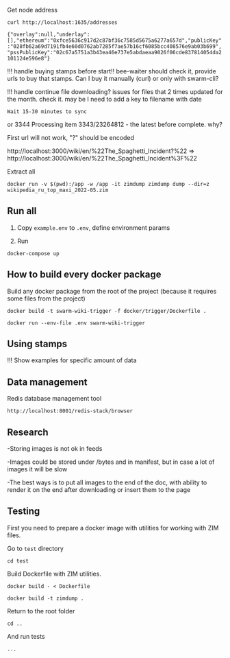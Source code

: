 Get node address

`curl http://localhost:1635/addresses`


`{"overlay":null,"underlay":[],"ethereum":"0xfce5636c917d2c87bf36c7585d5675a6277a657d","publicKey":"028fb62a69d7191fb4e60d0762ab7285f7ae57b16cf6085bcc408576e9ab03b699","pssPublicKey":"02c67a5751a3b43ea46e737e5abdaeaa9026f06cde837814054da2101124e596e8"}`

!!! handle buying stamps before start!! bee-waiter should check it, provide urls to buy that stamps. Can I buy it manually (curl) or only with swarm-cli?

!!! handle continue file downloading? issues for files that 2 times updated for the month. check it. may be I need to add a key to filename with date

`Wait 15-30 minutes to sync`

or 3344
Processing item 3343/23264812 - the latest before complete. why?

First url will not work, "?" should be encoded

http://localhost:3000/wiki/en/%22The_Spaghetti_Incident?%22 => http://localhost:3000/wiki/en/%22The_Spaghetti_Incident%3F%22

Extract all

```
docker run -v $(pwd):/app -w /app -it zimdump zimdump dump --dir=z wikipedia_ru_top_maxi_2022-05.zim
```

## Run all

1) Copy `example.env` to `.env`, define environment params

2) Run 

`docker-compose up`

## How to build every docker package

Build any docker package from the root of the project (because it requires some files from the project)

`docker build -t swarm-wiki-trigger -f docker/trigger/Dockerfile . `

`docker run --env-file .env swarm-wiki-trigger`

## Using stamps

!!! Show examples for specific amount of data

## Data management

Redis database management tool

`http://localhost:8001/redis-stack/browser`

## Research

-Storing images is not ok in feeds

-Images could be stored under /bytes and in manifest, but in case a lot of images it will be slow

-The best ways is to put all images to the end of the doc, with ability to render it on the end after downloading or insert them to the page

## Testing

First you need to prepare a docker image with utilities for working with ZIM files.

Go to `test` directory

`cd test`

Build Dockerfile with ZIM utilities.

`docker build - < Dockerfile`

`docker build -t zimdump .`

Return to the root folder

`cd ..`

And run tests

`...`